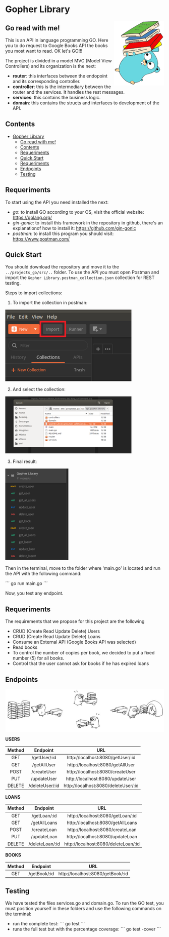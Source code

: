 # Gopher Library

<img align="right" width="159px" src="Markdown/libraryGopher.png">

## Go read with me!

This is an API in language programming GO. Here you to do request to Google Books API the books you most want to read. OK let's GO!!!

The project is divided in a model MVC (Model View Controllers) and its organization is the next: 

* **router**: this interfaces between the endopoint and its corresponding controller.
* **controller**: this is the intermediary between the router and the services. It handles the rest messages.
* **services**: this contains the business logic.
* **domain**: this contains the structs and interfaces to development of the API.

## Contents

- [Gopher Library](#gopher-library)
  - [Go read with me!](#go-read-with-me)
  - [Contents](#contents)
  - [Requeriments](#requeriments)
  - [Quick Start](#quick-start)
  - [Requeriments](#requeriments-1)
  - [Endpoints](#endpoints)
  - [Testing](#testing)

## Requeriments

To start using the API you need installed the next:

* *go*: to install GO according to your OS, visit the official website: https://golang.org/
* *gin-gonic*: to install this framework in the repository in github, there's an explanationof how to install it: https://github.com/gin-gonic
* *postman*: to install this program you should visit: https://www.postman.com/ 

## Quick Start

You should download the repository and move it to the `../projects_go/src/..` folder. To use the API you must open Postman and import the `Gopher Library.postman_collection.json` collection for REST testing. 

Steps to import collections:

1. To import the collection in postman:
<img width="400px" src="Markdown/importCollection.png">

2. And select the collection:
<img width="400px" src="Markdown/selectCollection.png">

3. Final result:           
<img width="200px" src="Markdown/collection.png">

Then in the terminal, move to the folder where 'main.go' is located and run the API with the following command:

´´´
go run main.go
´´´

Now, you test any endpoint.

## Requeriments

The requirements that we propose for this project are the following
* CRUD (Create Read Update Delete) Users
* CRUD (Create Read Update Delete) Loans
* Consume an External API (Google Books API was selected)
* Read books
* To control the number of copies per book, we decided to put a fixed number (5) for all books.
* Control that the user cannot ask for books if he has expired loans

## Endpoints

<img align="middle" src="Markdown/gopher_full.png">

**USERS**

| Method      | Endpoint        |                 URL                  |
|:-----------:|:---------------:|:------------------------------------:|
|     GET     | /getUser/:id    | http://localhost:8080/getUser/:id    |  
|     GET     | /getAllUser     | http://localhost:8080/getAllUser     |  
|     POST    | /createUser     | http://localhost:8080/createUser     |  
|     PUT     | /updateUser     | http://localhost:8080/updateUser     |  
|     DELETE  | /deleteUser/:id | http://localhost:8080/deleteUser/:id |

**LOANS**

| Method      | Endpoint        |                 URL                  |
|:-----------:|:---------------:|:------------------------------------:|
|     GET     | /getLoan/:id    | http://localhost:8080/getLoan/:id    |  
|     GET     | /getAllLoans    | http://localhost:8080/getAllLoans    |  
|     POST    | /createLoan     | http://localhost:8080/createLoan     |  
|     PUT     | /updateLoan     | http://localhost:8080/updateLoan     |  
|     DELETE  | /deleteLoan/:id | http://localhost:8080/deleteLoan/:id |

**BOOKS**

| Method      | Endpoint        |                 URL                  |
|:-----------:|:---------------:|:------------------------------------:|
|     GET     | /getBook/:id    | http://localhost:8080/getBook/:id    |  

## Testing

We have tested the files services.go and domain.go. To run the GO test, you must position yourself in these folders and use the following commands on the terminal:

* run the complete test:
´´´
go test 
´´´
* runs the full test but with the percentage coverage:
´´´
go test -cover 
´´´
